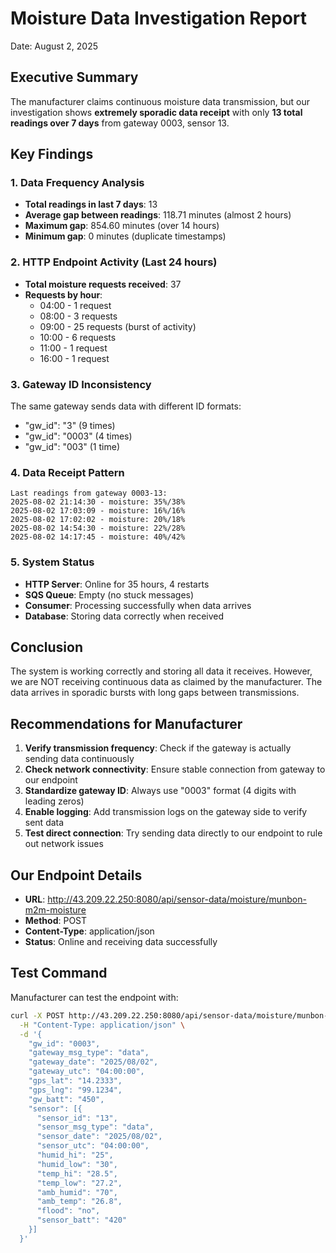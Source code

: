 # Moisture Data Investigation Report
Date: August 2, 2025

## Executive Summary
The manufacturer claims continuous moisture data transmission, but our investigation shows **extremely sporadic data receipt** with only **13 total readings over 7 days** from gateway 0003, sensor 13.

## Key Findings

### 1. Data Frequency Analysis
- **Total readings in last 7 days**: 13
- **Average gap between readings**: 118.71 minutes (almost 2 hours)
- **Maximum gap**: 854.60 minutes (over 14 hours)
- **Minimum gap**: 0 minutes (duplicate timestamps)

### 2. HTTP Endpoint Activity (Last 24 hours)
- **Total moisture requests received**: 37
- **Requests by hour**:
  - 04:00 - 1 request
  - 08:00 - 3 requests  
  - 09:00 - 25 requests (burst of activity)
  - 10:00 - 6 requests
  - 11:00 - 1 request
  - 16:00 - 1 request

### 3. Gateway ID Inconsistency
The same gateway sends data with different ID formats:
- "gw_id": "3" (9 times)
- "gw_id": "0003" (4 times)
- "gw_id": "003" (1 time)

### 4. Data Receipt Pattern
```
Last readings from gateway 0003-13:
2025-08-02 21:14:30 - moisture: 35%/38%
2025-08-02 17:03:09 - moisture: 16%/16%
2025-08-02 17:02:02 - moisture: 20%/18%
2025-08-02 14:54:30 - moisture: 22%/28%
2025-08-02 14:17:45 - moisture: 40%/42%
```

### 5. System Status
- **HTTP Server**: Online for 35 hours, 4 restarts
- **SQS Queue**: Empty (no stuck messages)
- **Consumer**: Processing successfully when data arrives
- **Database**: Storing data correctly when received

## Conclusion
The system is working correctly and storing all data it receives. However, we are NOT receiving continuous data as claimed by the manufacturer. The data arrives in sporadic bursts with long gaps between transmissions.

## Recommendations for Manufacturer
1. **Verify transmission frequency**: Check if the gateway is actually sending data continuously
2. **Check network connectivity**: Ensure stable connection from gateway to our endpoint
3. **Standardize gateway ID**: Always use "0003" format (4 digits with leading zeros)
4. **Enable logging**: Add transmission logs on the gateway side to verify sent data
5. **Test direct connection**: Try sending data directly to our endpoint to rule out network issues

## Our Endpoint Details
- **URL**: http://43.209.22.250:8080/api/sensor-data/moisture/munbon-m2m-moisture
- **Method**: POST
- **Content-Type**: application/json
- **Status**: Online and receiving data successfully

## Test Command
Manufacturer can test the endpoint with:
```bash
curl -X POST http://43.209.22.250:8080/api/sensor-data/moisture/munbon-m2m-moisture \
  -H "Content-Type: application/json" \
  -d '{
    "gw_id": "0003",
    "gateway_msg_type": "data",
    "gateway_date": "2025/08/02",
    "gateway_utc": "04:00:00",
    "gps_lat": "14.2333",
    "gps_lng": "99.1234",
    "gw_batt": "450",
    "sensor": [{
      "sensor_id": "13",
      "sensor_msg_type": "data",
      "sensor_date": "2025/08/02",
      "sensor_utc": "04:00:00",
      "humid_hi": "25",
      "humid_low": "30",
      "temp_hi": "28.5",
      "temp_low": "27.2",
      "amb_humid": "70",
      "amb_temp": "26.8",
      "flood": "no",
      "sensor_batt": "420"
    }]
  }'
```